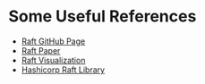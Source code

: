 # Some Useful References

- [Raft GitHub Page](https://raft.github.io/)
- [Raft Paper](https://raft.github.io/raft.pdf)
- [Raft Visualization](https://thesecretlivesofdata.com/raft/)
- [Hashicorp Raft Library](https://github.com/hashicorp/raft/)
